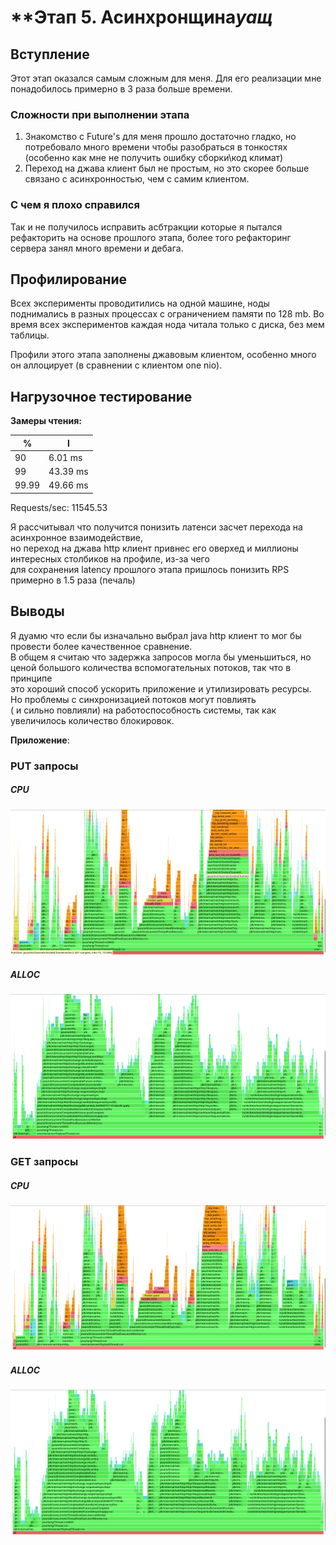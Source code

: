 # **Этап 5. Асинхронщина*уащ*

## Вступление

Этот этап оказался самым сложным для меня. Для его реализации мне понадобилось примерно в 3 раза больше времени.

### Сложности при выполнении этапа

1. Знакомство с Future's для меня прошло достаточно гладко, но потребовало много времени чтобы разобраться в тонкостях <br> 
(особенно как мне не получить ошибку сборки\код климат) 
2. Переход на джава клиент был не простым, но это скорее больше связано с асинхронностью, чем с самим клиентом.

### С чем я плохо справился

Так и не получилось исправить асбтракции которые я пытался рефакторить на основе прошлого этапа, более того рефакторинг сервера занял много времени и дебага.


## Профилирование
Всех эксперименты проводитились на одной машине, ноды поднимались в разных процессах с ограничением памяти по 128 mb.
Во время всех экспериментов каждая нода читала только с диска, без мем таблицы.

Профили этого этапа заполнены джавовым клиентом, особенно много он аллоцирует (в сравнении с клиентом one nio).


## Нагрузочное тестирование

**Замеры чтения:**

| %     | l        |
|-------|----------|
| 90    | 6.01 ms  |
| 99    | 43.39 ms |
| 99.99 | 49.66 ms |
Requests/sec:  11545.53

Я рассчитывал что получится понизить латенси засчет перехода на асинхронное взаимодействие, <br>
но переход на джава http клиент привнес его оверхед и миллионы интересных столбиков на профиле, из-за чего <br>
для сохранения latency прошлого этапа пришлось понизить RPS примерно в 1.5 раза (печаль)
## Выводы

Я дуамю что если бы изначально выбрал java http клиент то мог бы провести более качественное сравнение. <br>
В общем я считаю что задержка запросов могла бы уменьшиться, но ценой большого количества вспомогательных потоков, так что в принципе <br>
это хороший способ ускорить приложение и утилизировать ресурсы. Но проблемы с синхронизацией потоков могут повлиять <br>
( и сильно повлияли) на работоспособность системы, так как увеличилось количество блокировок.

**Приложение**:
### PUT запросы
##### СPU
![](profiling_artifacts_5/putCPU.png)

##### ALLOC
![](profiling_artifacts_5/putAlloc.png)


### GET запросы
##### СPU
![](profiling_artifacts_5/getCpu.png)

##### ALLOC
![](profiling_artifacts_5/getAlloc.png)
